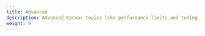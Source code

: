 ```yaml
---
title: Advanced
description: Advanced Kanvas topics like performance limits and tuning, troubleshooting and extending Kanvas.
weight: 9
---
```

